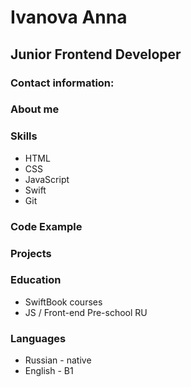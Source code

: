 # Ivanova Anna
## Junior Frontend Developer
### Contact information:
### About me
### Skills
* HTML
* CSS
* JavaScript
* Swift
* Git
### Code Example
### Projects
### Education
* SwiftBook courses
* JS / Front-end Pre-school RU
### Languages
* Russian - native
* English - B1